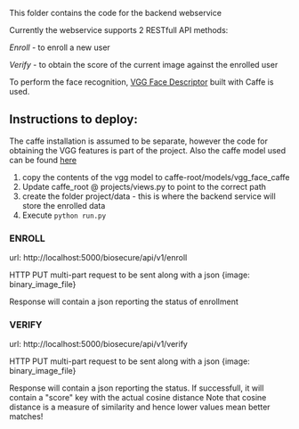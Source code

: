 This folder contains the code for the backend webservice

Currently the webservice supports 2 RESTfull API methods:

*Enroll* - to enroll a new user 

*Verify* - to obtain the score of the current image against the enrolled user

To perform the face recognition, [VGG Face Descriptor](http://www.robots.ox.ac.uk/~vgg/software/vgg_face/) built with Caffe is used.

## Instructions to deploy:

The caffe installation is assumed to be separate, however the code for obtaining the VGG features is part of the project.
Also the caffe model used can be found [here](https://drive.google.com/drive/folders/16xonkYUHWaVoQG_ZJkEkNjvuZvhSSko2?usp=sharing)

1) copy the contents of the vgg model to caffe-root/models/vgg_face_caffe
2) Update caffe_root @ projects/views.py to point to the correct path
3) create the folder project/data - this is where the backend service will store the enrolled data
4) Execute `python run.py` 
  
### ENROLL
url: http://localhost:5000/biosecure/api/v1/enroll

HTTP PUT multi-part request to be sent along with a json 
{image: binary_image_file}

Response will contain a json reporting the status of enrollment

### VERIFY
url: http://localhost:5000/biosecure/api/v1/verify

HTTP PUT multi-part request to be sent along with a json 
{image: binary_image_file}

Response will contain a json reporting the status. If successfull, it will contain a "score" key with the actual cosine distance 
Note that cosine distance is a measure of similarity and hence lower values mean better matches!

